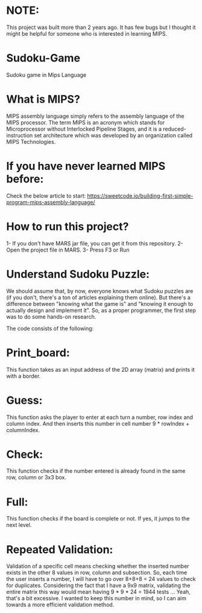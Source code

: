 # NOTE:
This project was built more than 2 years ago.
It has few bugs but I thought it might be helpful for someone who is interested in learning MIPS.

# Sudoku-Game
Sudoku game in Mips Language
# What is MIPS?
MIPS assembly language simply refers to the assembly language of the MIPS processor. The term MIPS is an acronym which stands for Microprocessor without Interlocked Pipeline Stages, and it is a reduced-instruction set architecture which was developed by an organization called MIPS Technologies.
# If you have never learned MIPS before:
Check the below article to start:
https://sweetcode.io/building-first-simple-program-mips-assembly-language/


# How to run this project?
1- If you don't have MARS jar file, you can get it from this repository.
2- Open the project file in MARS.
3- Press F3 or Run


# Understand Sudoku Puzzle:
We should assume that, by now, everyone knows what Sudoku puzzles are (if you don't, there's a ton of articles explaining them online). But there's a difference between "knowing what the game is" and "knowing it enough to actually design and implement it". So, as a proper programmer, the first step was to do some hands-on research.

The code consists of the following:
# Print_board:
This function takes as an input address of the 2D array (matrix) and prints it with a border.

# Guess:
This function asks the player to enter at each turn a number, row index and column index. And then inserts this number in cell number 
9 * rowIndex + columnIndex.

# Check:
This function checks if the number entered is already found in the same row, column or 3x3 box.

# Full:
This function checks if the board is complete or not. If yes, it jumps to the next level.



# Repeated Validation:
Validation of a specific cell means checking whether the inserted number exists in the other 8 values in row, column and subsection. So, each time the user inserts a number, I will have to go over 8+8+8 = 24 values to check for duplicates. Considering the fact that I have a 9x9 matrix, validating the entire matrix this way would mean having 9 * 9 * 24 = 1944 tests ... 
Yeah, that's a bit excessive. I wanted to keep this number in mind, so I can aim towards a more efficient validation method.
